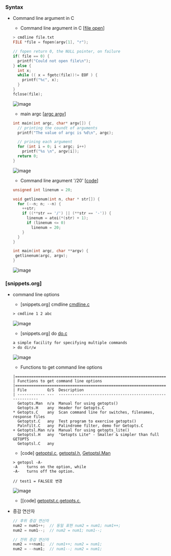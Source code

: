 ### Syntax
* Command line argument in C
    * Command line argument in C [[file open](https://github.com/csbyun-data/C-Pro/blob/main/chap01/Syntax/arg_file_open.c)]
    ```c
    > cmdline file.txt
    FILE *file = fopen(argv[1], "r");

    // fopen return 0, the NULL pointer, on failure
    if( file == 0) {
      printf("Could not open file\n");
    } else {
      int x;
      while (( x = fgetc(file))!= EOF ) {
        printf("%c", x);
      }
    }
    fclose(file);
    ```
    ![image](https://github.com/user-attachments/assets/c2b81abd-95a5-4f10-ad37-e91ad2fc899c)

    
    * main argc [[argc argv](https://github.com/csbyun-data/C-Pro/blob/main/chap01/Syntax/main_argc.c)]
    ```c
    int main(int argc, char* argv[]) {
      // printing the coundt of arguments
      printf("The value of argc is %d\n", argc);

      // prining each argument
      for (int i = 0; i < argc; i++)
        printf("%s \n", argv[i]);
      return 0;
    }
    ```
    ![image](https://github.com/user-attachments/assets/e5b98ca0-675c-40d3-a996-0efb67329a7e)


    
    * Command line argument '/20' [[code]()]
    ```c
    unsigned int linenum = 20;

    void getlinenum(int n, char * str[]) {
      for (--n; n; --n) {
        ++str;
        if ((**str == '/') || (**str == '-')) {
          linenum = atoi(*(str) + 1);
          if (linenum <= 0)
            linenum = 20;
        }
      }
    }
   
   int main(int argc, char **argv) {
     getlinenum(argc, argv);
   }
   ```
    ![image](https://github.com/user-attachments/assets/b63f8fb0-85b5-40b5-bb70-0963a1cc3cf8)  


### [snippets.org]
* command line options
   * [snippets.org] cmdline [cmdline.c](https://github.com/csbyun-data/C-Pro/blob/main/chap01/Syntax/cmdline.c)
   ```txt
   > cmdline 1 2 abc
   ```
   ![image](https://github.com/user-attachments/assets/87784b32-e090-4ad0-9319-45c84e13df33)

   * [snippets.org] do [do.c](https://github.com/csbyun-data/C-Pro/blob/main/chap01/Syntax/do.c)
   ```txt
   a simple facility for specifying multiple commands
   > do dir/w
   ```
   ![image](https://github.com/user-attachments/assets/08487916-a36b-42ad-964b-4932c9ef1f2f)

   *  Functions to get command line options
   ```
   |=============================================================================
   | Functions to get command line options
   |=============================================================================
   | File         O/S  Description
   | ------------ ---  ----------------------------------------------------------
     Getopts.Man  n/a  Manual for using getopts()
     Getopts.H    any  Header for Getopts.C
   * Getopts.C    any  Scan command line for switches, filenames, response files
     Getoptst.C   any  Test program to exercise getopts()
     Palnfilt.C   any  Palindrome filter, demo for Getopts.C
   + Getoptsl.Man n/a  Manual for using getopts_lite()
     Getoptsl.H   any  "Getopts Lite" - Smaller & simpler than full GETOPTS
     Getoptsl.C   any
   ```
   * [code] [getoptsl.c](https://github.com/csbyun-data/C-Pro/blob/main/chap01/Syntax/getoptsl.c), [getoptsl.h](https://github.com/csbyun-data/C-Pro/blob/main/chap01/Syntax/getoptsl.h), [Getoptsl.Man](https://github.com/vonj/snippets.org/blob/master/getoptsl.man)
   ```
   > getopsl -A-
   -A    turns on the option, while
   -A-   turns off the option.

   // test1 = FALSE로 변경
   ```
   ![image](https://github.com/user-attachments/assets/8c3f795d-4b36-46d0-bff2-0b94d5a4c53b)
   * [[code] [getoptst.c](https://github.com/csbyun-data/C-Pro/blob/main/chap01/Syntax/getoptst.c),[getopts.c](),  


   
  

* 증감 연산자
    ```c
    // 후위 증감 연산자
    num2 = num1++;  // 동일 표현 num2 = num1; num1++;
    num2 = num1--;  // num2 = num1; num1--;
  
    // 전위 증감 연산자
    num2 = ++num1;  // num1++; num2 = num1;
    num2 = --num1;  // num1--; num2 = num1;
    ```
